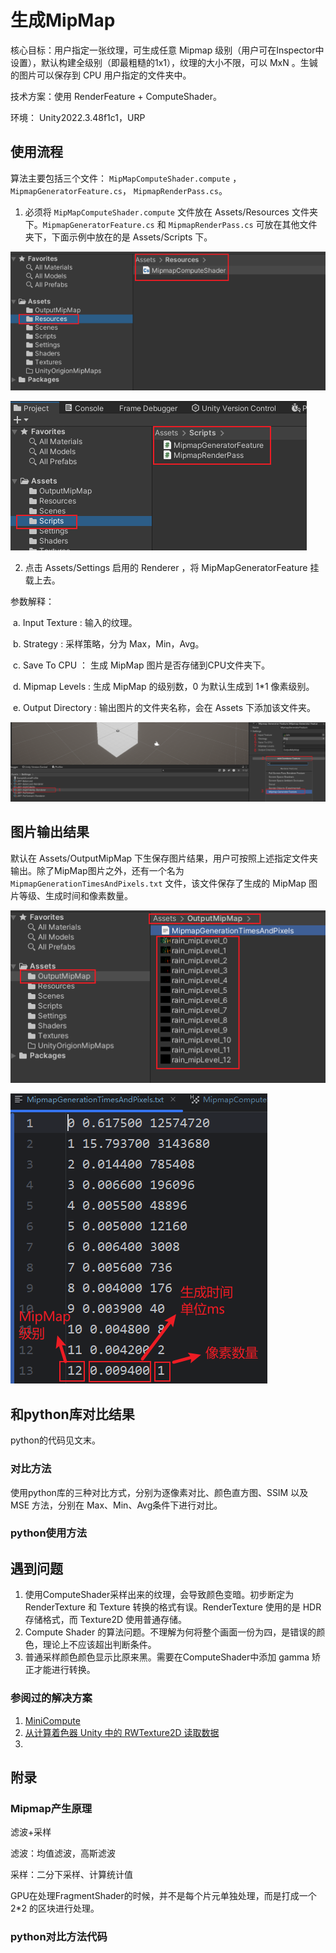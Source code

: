 # 生成MipMap

核心目标：用户指定一张纹理，可生成任意 Mipmap 级别（用户可在Inspector中设置），默认构建全级别（即最粗糙的1x1），纹理的大小不限，可以 MxN 。生铖的图片可以保存到 CPU 用户指定的文件夹中。

技术方案：使用 RenderFeature + ComputeShader。

环境： Unity2022.3.48f1c1，URP

## 使用流程

算法主要包括三个文件： `MipMapComputeShader.compute` ，`MipmapGeneratorFeature.cs`， `MipmapRenderPass.cs`。

1. 必须将 `MipMapComputeShader.compute` 文件放在 Assets/Resources 文件夹下。`MipmapGeneratorFeature.cs` 和  `MipmapRenderPass.cs` 可放在其他文件夹下，下面示例中放在的是 Assets/Scripts 下。

![](./attachments/MipMap_0.png)

![](./attachments/MipMap_1.png)

2. 点击 Assets/Settings 启用的 Renderer ，将 MipMapGeneratorFeature 挂载上去。

参数解释：

​	a. Input Texture : 输入的纹理。

​	b. Strategy : 采样策略，分为 Max，Min，Avg。

​	c. Save To CPU ： 生成 MipMap 图片是否存储到CPU文件夹下。

​	d. Mipmap Levels : 生成 MipMap 的级别数，0 为默认生成到 1*1 像素级别。

​	e. Output Directory : 输出图片的文件夹名称，会在 Assets 下添加该文件夹。

![](./attachments/MipMap_2.png)



## 图片输出结果

默认在 Assets/OutputMipMap 下生保存图片结果，用户可按照上述指定文件夹输出。除了MipMap图片之外，还有一个名为 `MipmapGenerationTimesAndPixels.txt` 文件，该文件保存了生成的 MipMap 图片等级、生成时间和像素数量。

![](./attachments/MipMap_3.png)

![](./attachments/MipMap_4.png)



## 和python库对比结果

python的代码见文末。

### 对比方法

使用python库的三种对比方式，分别为逐像素对比、颜色直方图、SSIM 以及 MSE 方法，分别在 Max、Min、Avg条件下进行对比。





### python使用方法





## 遇到问题

1. 使用ComputeShader采样出来的纹理，会导致颜色变暗。初步断定为 RenderTexture 和 Texture 转换的格式有误。RenderTexture 使用的是 HDR 存储格式，而 Texture2D 使用普通存储。
2. Compute Shader 的算法问题。不理解为何将整个画面一份为四，是错误的颜色，理论上不应该超出判断条件。
3. 普通采样颜色颜色显示比原来黑。需要在ComputeShader中添加 gamma 矫正才能进行转换。

### 参阅过的解决方案

1. [MiniCompute](https://github.com/cinight/MinimalCompute)
2. [从计算着色器 Unity 中的 RWTexture2D 读取数据](https://stackoverflow.com/questions/72375421/reading-data-from-rwtexture2d-in-compute-shader-unity)
3. 

## 附录

### Mipmap产生原理

滤波+采样

滤波：均值滤波，高斯滤波

采样：二分下采样、计算统计值

GPU在处理FragmentShader的时候，并不是每个片元单独处理，而是打成一个 2*2 的区块进行处理。





### python对比方法代码
